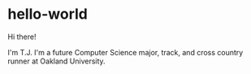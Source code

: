 # hello-world

Hi there!

I'm T.J. I'm a future Computer Science major, track, and cross country runner at Oakland University.
